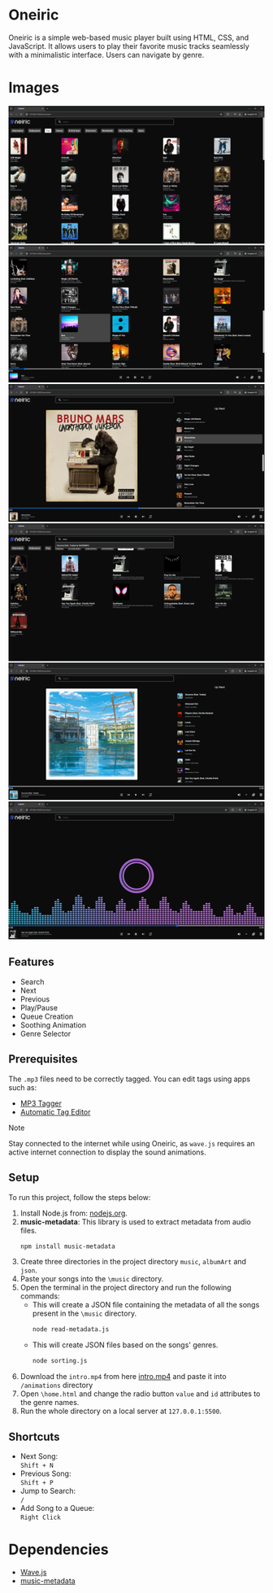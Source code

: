 # Oneiric

Oneiric is a simple web-based music player built using HTML, CSS, and JavaScript. It allows users to play their favorite music tracks seamlessly with a minimalistic interface. Users can navigate by genre.

# Images
![Screenshot 1](screenshots/1.png)
![Screenshot 2](screenshots/2.png)
![Screenshot 3](screenshots/3.png)
![Screenshot 4](screenshots/4.png)
![Screenshot 5](screenshots/5.png)
![Screenshot 6](screenshots/6.png)
## Features
- Search
- Next
- Previous
- Play/Pause
- Queue Creation
- Soothing Animation
- Genre Selector

## Prerequisites
The `.mp3` files need to be correctly tagged. You can edit tags using apps such as: 
- [MP3 Tagger](https://play.google.com/store/apps/details?id=com.fillobotto.mp3tagger&hl=en_IN)
- [Automatic Tag Editor](https://play.google.com/store/apps/details?id=tageditor.automatictageditor.audiotagging.audioedit.mp3edit&hl=en_IN)

>[!Note]
>Stay connected to the internet while using Oneiric, as `wave.js` requires an active internet connection to display the sound animations.

## Setup

To run this project, follow the steps below:

1. Install Node.js from: [nodejs.org](https://nodejs.org/en).
2. **music-metadata**: This library is used to extract metadata from audio files.
   ```bash
   npm install music-metadata
   ```
3. Create three directories in the project directory ```music```, ```albumArt``` and ```json```.
4. Paste your songs into the `\music` directory.
5. Open the terminal in the project directory and run the following commands: 
   - This will create a JSON file containing the metadata of all the songs present in the `\music` directory.
     ```bash
     node read-metadata.js
     ```
   - This will create JSON files based on the songs' genres.
     ```bash
     node sorting.js
     ```
6. Download the ```intro.mp4``` from here [intro.mp4](https://drive.google.com/file/d/1laqpT7H4IYjxZxdDT7Vq_A3NWiqTTIUY/view?usp=sharing) and paste it into ```/animations``` directory
7. Open `\home.html` and change the radio button `value` and `id` attributes to the genre names.
8. Run the whole directory on a local server at `127.0.0.1:5500`.

## Shortcuts
- Next Song:  
  ```Shift + N```
- Previous Song:  
  ```Shift + P```
- Jump to Search:  
  ```/```
- Add Song to a Queue:  
  ```Right Click```

# Dependencies
- [Wave.js](https://github.com/foobar404/Wave.js/)
- [music-metadata](https://www.npmjs.com/package/music-metadata)
